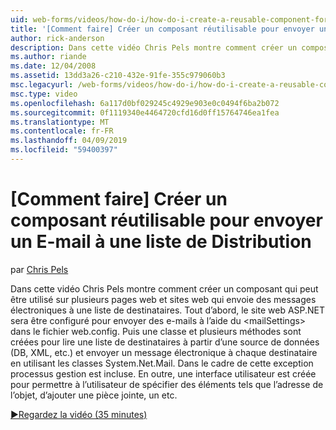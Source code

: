 ```yaml
---
uid: web-forms/videos/how-do-i/how-do-i-create-a-reusable-component-for-sending-email-to-a-distribution-list
title: '[Comment faire] Créer un composant réutilisable pour envoyer un E-mail à une liste de Distribution | Microsoft Docs'
author: rick-anderson
description: Dans cette vidéo Chris Pels montre comment créer un composant qui peut être utilisé sur plusieurs pages web et sites web qui envoie des messages électroniques à une liste de destinataires. Brève...
ms.author: riande
ms.date: 12/04/2008
ms.assetid: 13dd3a26-c210-432e-91fe-355c979060b3
msc.legacyurl: /web-forms/videos/how-do-i/how-do-i-create-a-reusable-component-for-sending-email-to-a-distribution-list
msc.type: video
ms.openlocfilehash: 6a117d0bf029245c4929e903e0c0494f6ba2b072
ms.sourcegitcommit: 0f1119340e4464720cfd16d0ff15764746ea1fea
ms.translationtype: MT
ms.contentlocale: fr-FR
ms.lasthandoff: 04/09/2019
ms.locfileid: "59400397"
---
```

# <a name="how-do-i-create-a-reusable-component-for-sending-email-to-a-distribution-list"></a>[Comment faire] Créer un composant réutilisable pour envoyer un E-mail à une liste de Distribution

par [Chris Pels](https://twitter.com/chrispels)

Dans cette vidéo Chris Pels montre comment créer un composant qui peut être utilisé sur plusieurs pages web et sites web qui envoie des messages électroniques à une liste de destinataires. Tout d’abord, le site web ASP.NET sera être configuré pour envoyer des e-mails à l’aide du &lt;mailSettings&gt; dans le fichier web.config. Puis une classe et plusieurs méthodes sont créées pour lire une liste de destinataires à partir d’une source de données (DB, XML, etc.) et envoyer un message électronique à chaque destinataire en utilisant les classes System.Net.Mail. Dans le cadre de cette exception processus gestion est incluse. En outre, une interface utilisateur est créée pour permettre à l’utilisateur de spécifier des éléments tels que l’adresse de l’objet, d’ajouter une pièce jointe, un etc.

[&#9654;Regardez la vidéo (35 minutes)](https://channel9.msdn.com/Blogs/ASP-NET-Site-Videos/how-do-i-create-a-reusable-component-for-sending-email-to-a-distribution-list)
